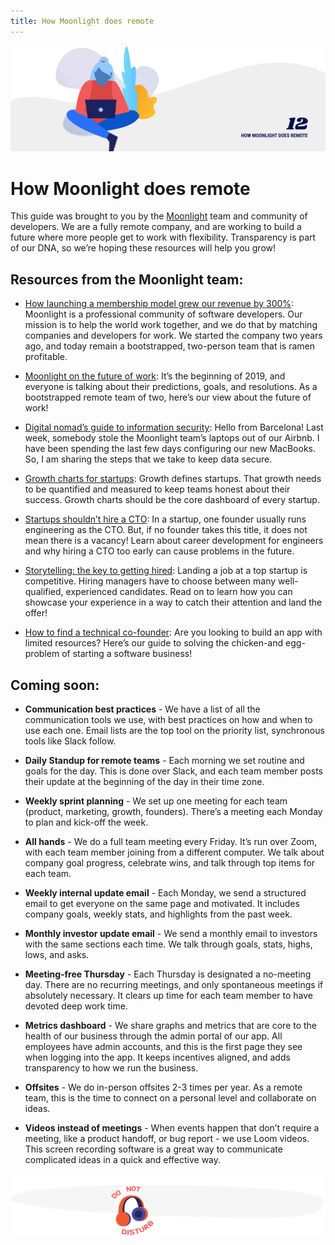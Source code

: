 ```yaml
---
title: How Moonlight does remote
---
```


![How Moonlight does remote](./assets/header-illustrations/12.png)

# How Moonlight does remote

This guide was brought to you by the [Moonlight](https://www.moonlightwork.com/) team and community of developers. We are a fully remote company, and are working to build a future where more people get to work with flexibility. Transparency is part of our DNA, so we’re hoping these resources will help you grow!

## Resources from the Moonlight team:

- [How launching a membership model grew our revenue by 300%](https://www.indiehackers.com/interview/8f8335167a): Moonlight is a professional community of software developers. Our mission is to help the world work together, and we do that by matching companies and developers for work. We started the company two years ago, and today remain a bootstrapped, two-person team that is ramen profitable.

- [Moonlight on the future of work](https://www.moonlightwork.com/blog/values-future-of-work): It’s the beginning of 2019, and everyone is talking about their predictions, goals, and resolutions. As a bootstrapped remote team of two, here’s our view about the future of work!

- [Digital nomad’s guide to information security](https://www.moonlightwork.com/blog/digital-nomad-guide-security): Hello from Barcelona! Last week, somebody stole the Moonlight team’s laptops out of our Airbnb. I have been spending the last few days configuring our new MacBooks. So, I am sharing the steps that we take to keep data secure.

- [Growth charts for startups](https://www.moonlightwork.com/blog/growth-charts): Growth defines startups. That growth needs to be quantified and measured to keep teams honest about their success. Growth charts should be the core dashboard of every startup.

- [Startups shouldn’t hire a CTO](https://www.moonlightwork.com/blog/startups-should-not-hire-a-cto): In a startup, one founder usually runs engineering as the CTO. But, if no founder takes this title, it does not mean there is a vacancy! Learn about career development for engineers and why hiring a CTO too early can cause problems in the future.

- [Storytelling: the key to getting hired](https://www.moonlightwork.com/blog/storytelling-the-key-to-getting-hired): Landing a job at a top startup is competitive. Hiring managers have to choose between many well-qualified, experienced candidates. Read on to learn how you can showcase your experience in a way to catch their attention and land the offer!

- [How to find a technical co-founder](https://www.moonlightwork.com/blog/finding-a-technical-co-founder): Are you looking to build an app with limited resources? Here’s our guide to solving the chicken-and egg-problem of starting a software business!

## Coming soon:

- **Communication best practices** - We have a list of all the communication tools we use, with best practices on how and when to use each one. Email lists are the top tool on the priority list, synchronous tools like Slack follow.

- **Daily Standup for remote teams** - Each morning we set routine and goals for the day. This is done over Slack, and each team member posts their update at the beginning of the day in their time zone.

- **Weekly sprint planning** - We set up one meeting for each team (product, marketing, growth, founders). There’s a meeting each Monday to plan and kick-off the week.

- **All hands** - We do a full team meeting every Friday. It’s run over Zoom, with each team member joining from a different computer. We talk about company goal progress, celebrate wins, and talk through top items for each team.

- **Weekly internal update email** - Each Monday, we send a structured email to get everyone on the same page and motivated. It includes company goals, weekly stats, and highlights from the past week.

- **Monthly investor update email** - We send a monthly email to investors with the same sections each time. We talk through goals, stats, highs, lows, and asks.

- **Meeting-free Thursday** - Each Thursday is designated a no-meeting day. There are no recurring meetings, and only spontaneous meetings if absolutely necessary. It clears up time for each team member to have devoted deep work time.

- **Metrics dashboard** - We share graphs and metrics that are core to the health of our business through the admin portal of our app. All employees have admin accounts, and this is the first page they see when logging into the app. It keeps incentives aligned, and adds transparency to how we run the business.

- **Offsites** - We do in-person offsites 2-3 times per year. As a remote team, this is the time to connect on a personal level and collaborate on ideas.

- **Videos instead of meetings** - When events happen that don’t require a meeting, like a product handoff, or bug report - we use Loom videos. This screen recording software is a great way to communicate complicated ideas in a quick and effective way.

![Divider illustration - "Headphones - Do not disturb"](./assets/divider-illustrations/divider-4.png)